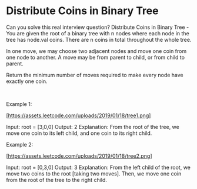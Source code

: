 # Distribute Coins in Binary Tree

Can you solve this real interview question? Distribute Coins in Binary Tree - You are given the root of a binary tree with n nodes where each node in the tree has node.val coins. There are n coins in total throughout the whole tree.

In one move, we may choose two adjacent nodes and move one coin from one node to another. A move may be from parent to child, or from child to parent.

Return the minimum number of moves required to make every node have exactly one coin.

 

Example 1:

[https://assets.leetcode.com/uploads/2019/01/18/tree1.png]


Input: root = [3,0,0]
Output: 2
Explanation: From the root of the tree, we move one coin to its left child, and one coin to its right child.


Example 2:

[https://assets.leetcode.com/uploads/2019/01/18/tree2.png]


Input: root = [0,3,0]
Output: 3
Explanation: From the left child of the root, we move two coins to the root [taking two moves]. Then, we move one coin from the root of the tree to the right child.